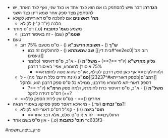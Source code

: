 * **הגדרה**: דבר שיש להסתפק בו אם הוא כצד אחד או כצד שני, ואף לצד האחד, יש להסתפק מצד ספק אחר שמא דינו כצד השני
* **מח' ראשונים** אם להלכה ס"ס דאורייתא לקולא
	* הלכה (יו"ד ק"י) לקולא
* משמע מ**גמ' כתובות** (ט.) דס"ס מותר
	* **שטמ"ק** (שם) - זה באיסור דרבנן
* טעם
	* **ש"ך** () **- תשובת הרשב"א** () - ס"ס מטעם 75% רוב
		* **שב שמעתתא** () - להחולקים זה כמו [[בית דין#^ee2ec0|רוב מב' טעמים]]
		* **גליון מהרש"א** (יו"ד ==?==) **- משל"מ** () - א"כ, ס"ס דאיסור (כלומר 75% איסור) לחומרא, אפי' באיסור דרבנן
			* ==ולהחולקים== אף כאן ספק דרבנן לקולא, אע"פ שהוא נוטה לחומרא
	* **פמ"ג** (גינת ורדים כלל ח עמ' מה) - ל[[ספק דאורייתא#^23237b|רמב"ם]] דספק דאורייתא לחומרא מדרבנן, ממילא כל ס"ס ספק דרבנן הוא, ולהקל
		* **משל"מ** () - א"כ, ס"ס דאיסור כרת לחומרא, ולמה פסק **הרמ"א** (יו"ד ==?==) דס"ס דנידה להקל?
	* ==אחרים ()== - בס"ס אין לידת הספק כלל
* **גמ' זבחים** (עד.) - מי איכא דאסר ספק ספיקא באסורי הנאה?!
	* **תוס' ביצה** (ג:) - קמ"ל דס"ס דאורייתא לקולא
		* ==החולקים== - זה אינו ס"ס שלנו, אלא דבר אחר
* **תוס' כתובות** (ט.) - אין ס"ס בשם אחד ^c633f3

#פרק_ביצה_תשפה 